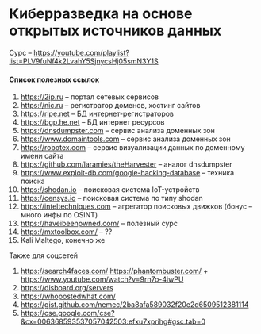 # Киберразведка на основе открытых источников данных

Сурс – https://youtube.com/playlist?list=PLV9fuNf4k2LvahY5SjnycsHj05smN3Y1S



#### Список полезных ссылок

1) https://2ip.ru – портал сетевых сервисов
2) https://nic.ru – регистратор доменов, хостинг сайтов
3) https://ripe.net – БД интернет-регистраторов
4) https://bgp.he.net – БД интернет ресурсов
5) https://dnsdumpster.com – сервис анализа доменных зон
6) https://www.domaintools.com – сервис анализа доменных зон
7) https://robotex.com – сервис визуализации данных по доменному имени сайта
8) https://github.com/laramies/theHarvester – аналог dnsdumpster
9) https://www.exploit-db.com/google-hacking-database – техника поиска
10) https://shodan.io – поисковая система IoT-устройств
11) https://censys.io – поисковая система по типу shodan
12) https://inteltechniques.com – агрегатор поисковых движков (бонус – много инфы по OSINT)
12) https://haveibeenpwned.com/ – полезный сурс
12) https://mxtoolbox.com/ – ??
12) Kali Maltego, конечно же

Также для соцсетей

1) https://search4faces.com/ https://phantombuster.com/ + https://www.youtube.com/watch?v=9rn7o-4iwPU 
2) https://disboard.org/servers 
3) https://whopostedwhat.com/
4) https://gist.github.com/nemec/2ba8afa589032f20e2d6509512381114 
5) https://cse.google.com/cse?&cx=006368593537057042503:efxu7xprihg#gsc.tab=0

